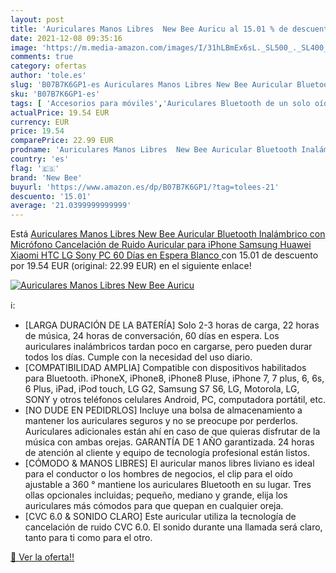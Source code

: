 ```yaml
---
layout: post
title: 'Auriculares Manos Libres  New Bee Auricu al 15.01 % de descuento'
date: 2021-12-08 09:35:16
image: 'https://m.media-amazon.com/images/I/31hLBmEx6sL._SL500_._SL400_.jpg'
comments: true
category: ofertas
author: 'tole.es'
slug: 'B07B7K6GP1-es Auriculares Manos Libres New Bee Auricular Bluetooth...'
sku: 'B07B7K6GP1-es'
tags: [ 'Accesorios para móviles','Auriculares Bluetooth de un solo oído','Auriculares para equipo de audio','Auriculares y accesorios','Comunicación móvil y accesorios','Electrónica','iphone','new bee', ]
actualPrice: 19.54 EUR
currency: EUR
price: 19.54
comparePrice: 22.99 EUR
prodname: 'Auriculares Manos Libres  New Bee Auricular Bluetooth Inalámbrico con Micrófono Cancelación de Ruido Auricular para iPhone  Samsung  Huawei  Xiaomi  HTC  LG  Sony  PC 60 Días en Espera  Blanco '
country: 'es'
flag: '🇪🇸'
brand: 'New Bee'
buyurl: 'https://www.amazon.es/dp/B07B7K6GP1/?tag=tolees-21'
descuento: '15.01'
average: '21.0399999999999'
---
```


Está [Auriculares Manos Libres  New Bee Auricular Bluetooth Inalámbrico con Micrófono Cancelación de Ruido Auricular para iPhone  Samsung  Huawei  Xiaomi  HTC  LG  Sony  PC 60 Días en Espera  Blanco ](https://www.amazon.es/dp/B07B7K6GP1/?tag=tolees-21) con 15.01 de descuento por 19.54 EUR (original: 22.99 EUR) en el siguiente enlace!

[![Auriculares Manos Libres  New Bee Auricu](https://m.media-amazon.com/images/I/31hLBmEx6sL._SL500_._SL400_.jpg)](https://www.amazon.es/dp/B07B7K6GP1/?tag=tolees-21)

ℹ️:

- [LARGA DURACIÓN DE LA BATERÍA] Solo 2-3 horas de carga, 22 horas de música, 24 horas de conversación, 60 días en espera. Los auriculares inalámbricos tardan poco en cargarse, pero pueden durar todos los días. Cumple con la necesidad del uso diario.
- [COMPATIBILIDAD AMPLIA] Compatible con dispositivos habilitados para Bluetooth. iPhoneX, iPhone8, iPhone8 Pluse, iPhone 7, 7 plus, 6, 6s, 6 Plus, iPad, iPod touch, LG G2, Samsung S7 S6, LG, Motorola, LG, SONY y otros teléfonos celulares Android, PC, computadora portátil, etc.
- [NO DUDE EN PEDIDRLOS] Incluye una bolsa de almacenamiento a mantener los auriculares seguros y no se preocupe por perderlos. Auriculares adicionales están ahí en caso de que quieras disfrutar de la música con ambas orejas. GARANTÍA DE 1 AÑO garantizada. 24 horas de atención al cliente y equipo de tecnología profesional están listos.
- [CÓMODO & MANOS LIBRES] El auricular manos libres liviano es ideal para el conductor o los hombres de negocios, el clip para el oído ajustable a 360 ° mantiene los auriculares Bluetooth en su lugar. Tres ollas opcionales incluidas; pequeño, mediano y grande, elija los auriculares más cómodos para que quepan en cualquier oreja.
- [CVC 6.0 & SONIDO CLARO] Este auricular utiliza la tecnología de cancelación de ruido CVC 6.0. El sonido durante una llamada será claro, tanto para ti como para el otro.

[🛒 Ver la oferta!!](https://www.amazon.es/dp/B07B7K6GP1/?tag=tolees-21)
